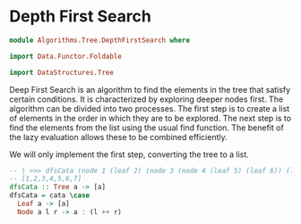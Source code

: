 # Depth First Search

```hs
module Algorithms.Tree.DepthFirstSearch where

import Data.Functor.Foldable

import DataStructures.Tree
```

Deep First Search is an algorithm to find the elements in the tree that satisfy certain conditions. It is characterized by exploring deeper nodes first. The algorithm can be divided into two processes. The first step is to create a list of elements in the order in which they are to be explored. The next step is to find the elements from the list using the usual find function. The benefit of the lazy evaluation allows these to be combined efficiently.

We will only implement the first step, converting the tree to a list.

```hs
-- | >>> dfsCata (node 1 (leaf 2) (node 3 (node 4 (leaf 5) (leaf 6)) (leaf 7)))
-- [1,2,3,4,5,6,7]
dfsCata :: Tree a -> [a]
dfsCata = cata \case
  Leaf a -> [a]
  Node a l r -> a : (l ++ r)
```
